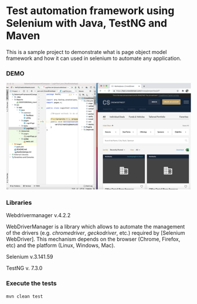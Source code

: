 # Test automation framework using Selenium with Java, TestNG and Maven
This is a sample project to demonstrate what is page object model framework and how it can used in selenium to automate any application.

### DEMO
[![Video](/demo.png)](https://youtu.be/XQ8aExUUNnA "DEMO - Click to Watch!")

### Libraries 
Webdrivermanager v.4.2.2

WebDriverManager is a library which allows to automate the management of the drivers (e.g. *chromedriver*, *geckodriver*, etc.) 
required by [Selenium WebDriver].
This mechanism depends on the browser (Chrome, Firefox, etc) and the platform (Linux, Windows, Mac). 

Selenium v.3.141.59

TestNG v. 7.3.0

### Execute the tests
```
mvn clean test
```


